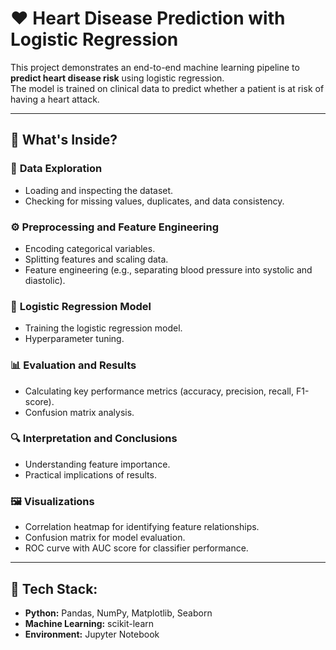 # ❤️ Heart Disease Prediction with Logistic Regression

This project demonstrates an end-to-end machine learning pipeline to **predict heart disease risk** using logistic regression.  
The model is trained on clinical data to predict whether a patient is at risk of having a heart attack.

---

## 📌 What's Inside?

### 📂 **Data Exploration**
- Loading and inspecting the dataset.
- Checking for missing values, duplicates, and data consistency.

### ⚙️ **Preprocessing and Feature Engineering**
- Encoding categorical variables.
- Splitting features and scaling data.
- Feature engineering (e.g., separating blood pressure into systolic and diastolic).

### 🧠 **Logistic Regression Model**
- Training the logistic regression model.
- Hyperparameter tuning.

### 📊 **Evaluation and Results**
- Calculating key performance metrics (accuracy, precision, recall, F1-score).
- Confusion matrix analysis.

### 🔍 **Interpretation and Conclusions**
- Understanding feature importance.
- Practical implications of results.

### 🖼️ **Visualizations**
- Correlation heatmap for identifying feature relationships.
- Confusion matrix for model evaluation.
- ROC curve with AUC score for classifier performance.

---

## 🧰 Tech Stack:

- **Python:** Pandas, NumPy, Matplotlib, Seaborn  
- **Machine Learning:** scikit-learn  
- **Environment:** Jupyter Notebook
